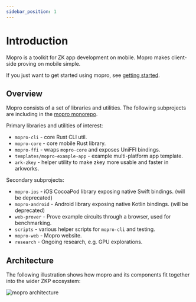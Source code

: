 ```yaml
---
sidebar_position: 1
---
```


# Introduction

Mopro is a toolkit for ZK app development on mobile. Mopro makes client-side proving on mobile simple.

If you just want to get started using mopro, see [getting started](/getting-started).

## Overview

Mopro consists of a set of libraries and utilities. The following subprojects are including in the [mopro monorepo](https://github.com/zkmopro/mopro).

Primary libraries and utilities of interest:
-   `mopro-cli` - core Rust CLI util.
-   `mopro-core` - core mobile Rust library.
-   `mopro-ffi` - wraps `mopro-core` and exposes UniFFI bindings.
-   `templates/mopro-example-app` - example multi-platform app template.
-   `ark-zkey` - helper utility to make zkey more usable and faster in arkworks.

Secondary subprojects:
-   `mopro-ios` - iOS CocoaPod library exposing native Swift bindings. (will be deprecated)
-   `mopro-android` - Android library exposing native Kotlin bindings. (will be deprecated)
-   `web-prover` - Prove example circuits through a browser, used for benchmarking.
-   `scripts` - various helper scripts for `mopro-cli` and testing.
-   `mopro-web` - Mopro website.
-   `research` - Ongoing research, e.g. GPU explorations.

## Architecture

The following illustration shows how mopro and its components fit together into the wider ZKP ecosystem:

![mopro architecture](/img/mopro_architecture2.png)